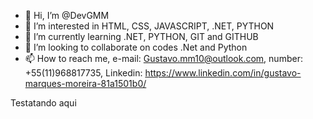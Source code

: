 - 👋 Hi, I’m @DevGMM
- 👀 I’m interested in HTML, CSS, JAVASCRIPT, .NET, PYTHON
- 🌱 I’m currently learning .NET, PYTHON, GIT and GITHUB
- 💞️ I’m looking to collaborate on codes .Net and Python
- 📫 How to reach me, e-mail: Gustavo.mm10@outlook.com, number: +55(11)968817735, Linkedin: https://www.linkedin.com/in/gustavo-marques-moreira-81a1501b0/

Testatando aqui

<!---
DevGMM/DevGMM is a ✨ special ✨ repository because its `README.md` (this file) appears on your GitHub profile.
You can click the Preview link to take a look at your changes.
--->
